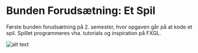 # Bunden Forudsætning: Et Spil
Første bunden forudsætning på 2. semester, hvor opgaven går på at kode et spil. Spillet programmeres vha. tutorials og inspiration på FXGL.

![alt text](Mario-V2/Mario/src/assets/textures/Eksempel2.png)
